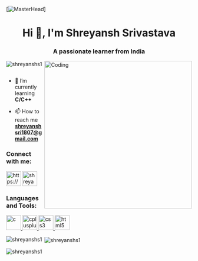 [![MasterHead](https://media.tenor.com/qJ5evVs-_uUAAAAC/coding.gif)]
<h1 align="center">Hi 👋, I'm Shreyansh Srivastava</h1>
<h3 align="center">A passionate learner from India</h3>
<img align="right" alt="Coding" width="400" src="https://i.pinimg.com/originals/ef/2d/b0/ef2db0885d94fd149a4b7914923bb2a3.gif">


<p align="left"> <img src="https://komarev.com/ghpvc/?username=shreyanshs1&label=Profile%20views&color=0e75b6&style=flat" alt="shreyanshs1" /> </p>

<p align="left"> <a href="https://twitter.com/" target="blank"><img src="https://img.shields.io/twitter/follow/?logo=twitter&style=for-the-badge" alt="" /></a> </p>

- 🌱 I’m currently learning **C/C++**

- 📫 How to reach me **shreyanshsri1807@gmail.com**

<h3 align="left">Connect with me:</h3>
<p align="left">
<a href="https://linkedin.com/in/https://www.linkedin.com/in/shreyansh-srivastava-09b604226" target="blank"><img align="center" src="https://sguru.org/wp-content/uploads/2018/02/Logo-LinkedIn-Round.png" alt="https://www.linkedin.com/in/shreyansh-srivastava-09b604226" height="40" width="40" /></a>
<a href="https://instagram.com/shreyanshs18" target="blank"><img align="center" src="https://firstunitarianprov.org/wp-content/uploads/2018/09/instagram_logo.png" alt="shreyanshs18" height="40" width="40" /></a>
</p>

<h3 align="left">Languages and Tools:</h3>
<p align="left"> <a href="https://www.cprogramming.com/" target="_blank" rel="noreferrer"> <img src="https://cdn.icon-icons.com/icons2/2415/PNG/512/c_original_logo_icon_146611.png" alt="c" width="40" height="40"/> </a> <a href="https://www.w3schools.com/cpp/" target="_blank" rel="noreferrer"> <img src="https://sdtimes.com/wp-content/uploads/2018/03/cpppp.png" alt="cplusplus" width="40" height="40"/> </a> <a href="https://www.w3schools.com/css/" target="_blank" rel="noreferrer"> <img src="https://cdn1.iconfinder.com/data/icons/logotypes/32/badge-css-3-512.png" alt="css3" width="40" height="40"/> </a> <a href="https://www.w3.org/html/" target="_blank" rel="noreferrer"> <img src="https://th.bing.com/th/id/OIP.QoF-wJW2m7hNFu4JczPl0wAAAA?pid=ImgDet&rs=1" alt="html5" width="40" height="40"/> </a> </p>

<p><img align="left" src="https://github-readme-stats.vercel.app/api/top-langs?username=shreyanshs1&show_icons=true&locale=en&layout=compact" alt="shreyanshs1" /></p>

<p>&nbsp;<img align="center" src="https://github-readme-stats.vercel.app/api?username=shreyanshs1&show_icons=true&locale=en" alt="shreyanshs1" /></p>

<p><img align="center" src="https://github-readme-streak-stats.herokuapp.com/?user=shreyanshs1&" alt="shreyanshs1" /></p>
